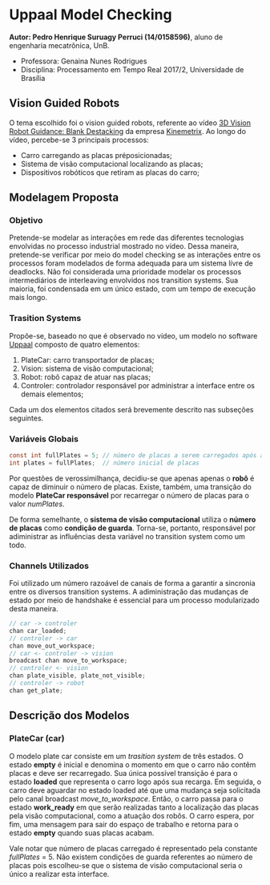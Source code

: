 # Uppaal Model Checking

**Autor: Pedro Henrique Suruagy Perruci (14/0158596)**, aluno de engenharia mecatrônica, UnB.
* Professora: Genaina Nunes Rodrigues
* Disciplina: Processamento em Tempo Real 2017/2, Universidade de Brasília

## Vision Guided Robots

O tema escolhido foi o vision guided robots, referente ao vídeo [3D Vision Robot Guidance: Blank Destacking][ref_video_theme] da empresa [Kinemetrix][ref_kin].
Ao longo do vídeo, percebe-se 3 principais processos:

* Carro carregando as placas préposicionadas;
* Sistema de visão computacional localizando as placas;
* Dispositivos robóticos que retiram as placas do carro;

## Modelagem Proposta

### Objetivo

Pretende-se modelar as interações em rede das diferentes tecnologias envolvidas no processo industrial mostrado no vídeo.
Dessa maneira, pretende-se verificar por meio do model checking se as interações entre os processos foram modelados de forma adequada para um sistema lívre de deadlocks.
Não foi considerada uma prioridade modelar os processos intermediários de interleaving envolvidos nos transition systems.
Sua maioria, foi condensada em um único estado, com um tempo de execução mais longo.

### Trasition Systems

Propõe-se, baseado no que é observado no vídeo, um modelo no software [Uppaal][ref_uppaal] composto de quatro elementos:

1. PlateCar: carro transportador de placas;
2. Vision: sistema de visão computacional;
3. Robot: robô capaz de atuar nas placas;
4. Controler: controlador responsável por administrar a interface entre os demais elementos;

Cada um dos elementos citados será brevemente descrito nas subseções seguintes.

### Variáveis Globais

``` C
const int fullPlates = 5; // número de placas a serem carregados após a transição empty -> loaded
int plates = fullPlates;  // número inicial de placas
```

Por questões de verossimilhança, decidiu-se que apenas apenas o **robô** é capaz de diminuir o número de placas.
Existe, também, uma transição do modelo **PlateCar responsável** por recarregar o número de placas para o valor *numPlates*.

De forma semelhante, o **sistema de visão computacional** utiliza o **número de placas** como **condição de guarda**.
Torna-se, portanto, responsável por adiministrar as influências desta variável no transition system como um todo.

### Channels Utilizados

Foi utilizado um número razoável de canais de forma a garantir a sincronia entre os diversos transition systems.
A adiministração das mudanças de estado por meio de handshake é essencial para um processo modularizado desta maneira.

``` C
// car -> controler
chan car_loaded;
// controler -> car
chan move_out_workspace;
// car <- controler -> vision
broadcast chan move_to_workspace;
// controler <- vision
chan plate_visible, plate_not_visible;
// controler -> robot
chan get_plate;
```

## Descrição dos Modelos

### PlateCar (car)

O modelo plate car consiste em um *trasition system* de três estados. 
O estado **empty** é inicial e denomina o momento em que o carro não contêm placas e deve ser recarregado.
Sua única possível transição é para o estado **loaded** que representa o carro logo após sua recarga.
Em seguida, o carro deve aguardar no estado loaded até que uma mudança seja solicitada pelo canal broadcast *move_to_workspace*.
Então, o carro passa para o estado **work_ready** em que serão realizadas tanto a localização das placas pela visão computacional, como a atuação dos robôs.
O carro espera, por fim, uma mensagem para sair do espaço de trabalho e retorna para o estado **empty** quando suas placas acabam.

Vale notar que número de placas carregado é representado pela constante *fullPlates* = 5.
Não existem condições de guarda referentes ao número de placas pois escolheu-se que o sistema de visão computacional seria o único a realizar esta interface.

[ref_video_theme]: https://www.youtube.com/watch?v=OIeRglPlnUU&feature=youtu.be
[ref_kin]: http://kinemetrix.com
[ref_uppaal]: http://www.uppaal.org
